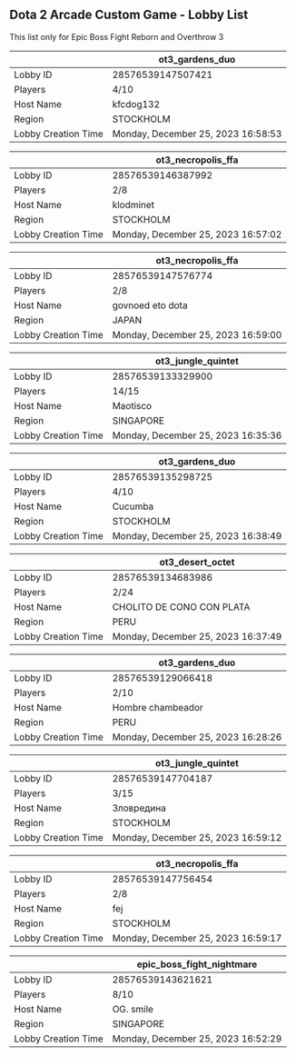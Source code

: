 ## Dota 2 Arcade Custom Game - Lobby List

This list only for Epic Boss Fight Reborn and Overthrow 3

|  | ot3_gardens_duo |
| ------ | ------ |
| Lobby ID | 28576539147507421 |
| Players | 4/10 |
| Host Name | kfcdog132 |
| Region | STOCKHOLM |
| Lobby Creation Time | Monday, December 25, 2023 16:58:53 |


|  | ot3_necropolis_ffa |
| ------ | ------ |
| Lobby ID | 28576539146387992 |
| Players | 2/8 |
| Host Name | klodminet |
| Region | STOCKHOLM |
| Lobby Creation Time | Monday, December 25, 2023 16:57:02 |


|  | ot3_necropolis_ffa |
| ------ | ------ |
| Lobby ID | 28576539147576774 |
| Players | 2/8 |
| Host Name | govnoed eto dota |
| Region | JAPAN |
| Lobby Creation Time | Monday, December 25, 2023 16:59:00 |


|  | ot3_jungle_quintet |
| ------ | ------ |
| Lobby ID | 28576539133329900 |
| Players | 14/15 |
| Host Name | Maotisco |
| Region | SINGAPORE |
| Lobby Creation Time | Monday, December 25, 2023 16:35:36 |


|  | ot3_gardens_duo |
| ------ | ------ |
| Lobby ID | 28576539135298725 |
| Players | 4/10 |
| Host Name | Cucumba |
| Region | STOCKHOLM |
| Lobby Creation Time | Monday, December 25, 2023 16:38:49 |


|  | ot3_desert_octet |
| ------ | ------ |
| Lobby ID | 28576539134683986 |
| Players | 2/24 |
| Host Name | CHOLITO DE CONO CON PLATA |
| Region | PERU |
| Lobby Creation Time | Monday, December 25, 2023 16:37:49 |


|  | ot3_gardens_duo |
| ------ | ------ |
| Lobby ID | 28576539129066418 |
| Players | 2/10 |
| Host Name | Hombre chambeador |
| Region | PERU |
| Lobby Creation Time | Monday, December 25, 2023 16:28:26 |


|  | ot3_jungle_quintet |
| ------ | ------ |
| Lobby ID | 28576539147704187 |
| Players | 3/15 |
| Host Name | Зловредина |
| Region | STOCKHOLM |
| Lobby Creation Time | Monday, December 25, 2023 16:59:12 |


|  | ot3_necropolis_ffa |
| ------ | ------ |
| Lobby ID | 28576539147756454 |
| Players | 2/8 |
| Host Name | fej |
| Region | STOCKHOLM |
| Lobby Creation Time | Monday, December 25, 2023 16:59:17 |


|  | epic_boss_fight_nightmare |
| ------ | ------ |
| Lobby ID | 28576539143621621 |
| Players | 8/10 |
| Host Name | OG. smile |
| Region | SINGAPORE |
| Lobby Creation Time | Monday, December 25, 2023 16:52:29 |


